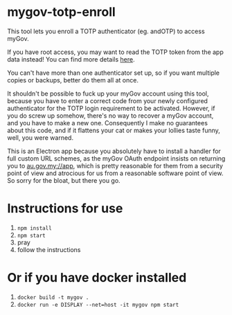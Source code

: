 # mygov-totp-enroll

This tool lets you enroll a TOTP authenticator (eg. andOTP) to access myGov.

If you have root access, you may want to read the TOTP token from the app data instead! You can find more details [here](https://gist.github.com/hacker1024/5d0845863e2dced27fd5eebc4ac95a39).

You can't have more than one authenticator set up, so if you want multiple copies or backups, better do them all at once.

It shouldn't be possible to fuck up your myGov account using this tool,
because you have to enter a correct code from your newly configured authenticator
for the TOTP login requirement to be activated.
However, if you do screw up somehow, there's no way to recover a myGov account,
and you have to make a new one.  Consequently I make no guarantees about this
code, and if it flattens your cat or makes your lollies taste funny, well, you
were warned.

This is an Electron app because you absolutely have to
install a handler for full custom URL schemes,
as the myGov OAuth endpoint insists on returning you to <au.gov.my://app>,
which is pretty reasonable for them from a security point of view and
atrocious for us from a reasonable software point of view.
So sorry for the bloat, but there you go.

# Instructions for use

1. `npm install`
2. `npm start`
3. pray
4. follow the instructions

# Or if you have docker installed

1. `docker build -t mygov .`
2. `docker run -e DISPLAY --net=host -it mygov npm start`
